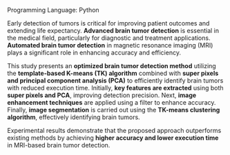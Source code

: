 Programming Language: Python

Early detection of tumors is critical for improving patient outcomes and extending life expectancy. **Advanced brain tumor detection** is essential in the medical field, particularly for diagnostic and treatment applications. **Automated brain tumor detection** in magnetic resonance imaging (MRI) plays a significant role in enhancing accuracy and efficiency.

This study presents an **optimized brain tumor detection method** utilizing the **template-based K-means (TK) algorithm** combined with **super pixels and principal component analysis (PCA)** to efficiently identify brain tumors with reduced execution time. Initially, **key features are extracted** using both **super pixels and PCA**, improving detection precision. Next, **image enhancement techniques** are applied using a filter to enhance accuracy. Finally, **image segmentation** is carried out using the **TK-means clustering algorithm**, effectively identifying brain tumors.

Experimental results demonstrate that the proposed approach outperforms existing methods by achieving **higher accuracy and lower execution time** in MRI-based brain tumor detection.
